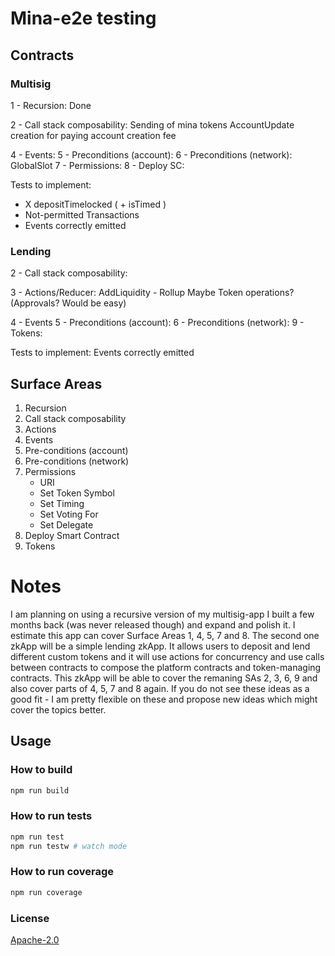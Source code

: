 # Mina-e2e testing

## Contracts

### Multisig

1 - Recursion: Done

2 - Call stack composability: 
   Sending of mina tokens
   AccountUpdate creation for paying account creation fee

4 - Events:
5 - Preconditions (account):
6 - Preconditions (network):
GlobalSlot
7 - Permissions:
8 - Deploy SC:

Tests to implement:
 - X depositTimelocked ( + isTimed )
 - Not-permitted Transactions
 - Events correctly emitted

### Lending

2 - Call stack composability:

3 - Actions/Reducer: 
AddLiquidity - Rollup
Maybe Token operations? (Approvals? Would be easy)

4 - Events
5 - Preconditions (account):
6 - Preconditions (network):
9 - Tokens:

Tests to implement:
Events correctly emitted

## Surface Areas

1. Recursion
2. Call stack composability
3. Actions
4. Events
5. Pre-conditions (account)
6. Pre-conditions (network)
7. Permissions
   - URI
   - Set Token Symbol
   - Set Timing
   - Set Voting For
   - Set Delegate
8. Deploy Smart Contract
9. Tokens

# Notes

I am planning on using a recursive version of my multisig-app I built a few months back (was never released though) and expand and polish it. I estimate this app can cover Surface Areas 1, 4, 5, 7 and 8. The second one zkApp will be a simple lending zkApp. It allows users to deposit and lend different custom tokens and it will use actions for concurrency and use calls between contracts to compose the platform contracts and token-managing contracts. This zkApp will be able to cover the remaning SAs 2, 3, 6, 9 and also cover parts of 4, 5, 7 and 8 again. If you do not see these ideas as a good fit - I am pretty flexible on these and propose new ideas which might cover the topics better.


## Usage

### How to build

```sh
npm run build
```

### How to run tests

```sh
npm run test
npm run testw # watch mode
```

### How to run coverage

```sh
npm run coverage
```

### License

[Apache-2.0](LICENSE)
